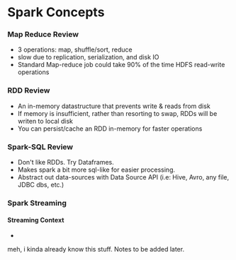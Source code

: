 # Spark Concepts

### Map Reduce Review
* 3 operations: map, shuffle/sort, reduce
* slow due to replication, serialization, and disk IO
* Standard Map-reduce job could take 90% of the time HDFS read-write operations

### RDD Review
* An in-memory datastructure that prevents write & reads from disk
* If memory is insufficient, rather than resorting to swap, RDDs will be writen to local disk
* You can persist/cache an RDD in-memory for faster operations

### Spark-SQL Review
* Don't like RDDs. Try Dataframes.
* Makes spark a bit more sql-like for easier processing. 
* Abstract out data-sources with Data Source API (i.e: Hive, Avro, any file, JDBC dbs, etc.)
### Spark Streaming
#### Streaming Context
* 

meh, i kinda already know this stuff. Notes to be added later.